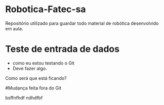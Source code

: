 # Robotica-Fatec-sa
Repositório utilizado para guardar todo material de robótica desenvolvido em aula.

# Teste de entrada de dados 
- como eu estou testando o Git
- Deve fazer algo.

Como será que está ficando?

#Mudança feita fora do Git

bsffnfhdf
ndhdfbf
